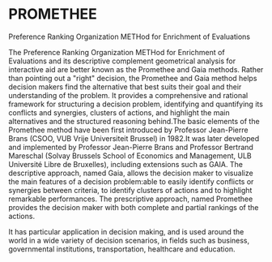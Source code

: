# PROMETHEE

Preference Ranking Organization METHod for Enrichment of Evaluations

The Preference Ranking Organization METHod for Enrichment of Evaluations and its descriptive complement geometrical analysis for interactive aid are better known as the Promethee and Gaia methods.
Rather than pointing out a "right" decision, the Promethee and Gaia method helps decision makers find the alternative that best suits their goal and their understanding of the problem. It provides a comprehensive and rational framework for structuring a decision problem, identifying and quantifying its conflicts and synergies, clusters of actions, and highlight the main alternatives and the structured reasoning behind.The basic elements of the Promethee method have been first introduced by Professor Jean-Pierre Brans (CSOO, VUB Vrije Universiteit Brussel) in 1982.It was later developed and implemented by Professor Jean-Pierre Brans and Professor Bertrand Mareschal (Solvay Brussels School of Economics and Management, ULB Université Libre de Bruxelles), including extensions such as GAIA.
The descriptive approach, named Gaia, allows the decision maker to visualize the main features of a decision problem:able to easily identify conflicts or synergies between criteria, to identify clusters of actions and to highlight remarkable performances.
The prescriptive approach, named Promethee provides the decision maker with both complete and partial rankings of the actions.

It has particular application in decision making, and is used around the world in a wide variety of decision scenarios, in fields such as business, governmental institutions, transportation, healthcare and education.
